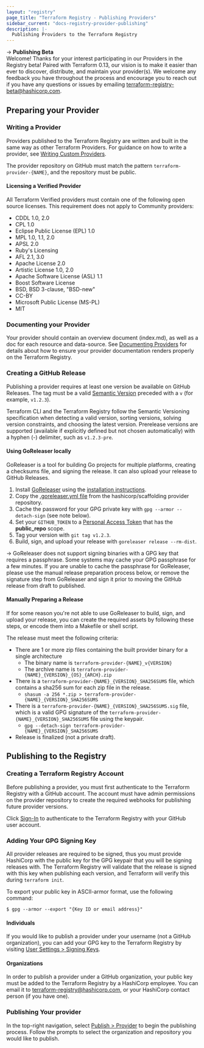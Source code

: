 ```yaml
---
layout: "registry"
page_title: "Terraform Registry - Publishing Providers"
sidebar_current: "docs-registry-provider-publishing"
description: |-
  Publishing Providers to the Terraform Registry
---
```


-> __Publishing Beta__<br>Welcome! Thanks for your interest participating in our Providers in the Registry beta! Paired with Terraform 0.13, our vision is to make it easier than ever to discover, distribute, and maintain your provider(s). We welcome any feedback you have throughout the process and encourage you to reach out if you have any questions or issues by emailing terraform-registry-beta@hashicorp.com.

## Preparing your Provider

### Writing a Provider

Providers published to the Terraform Registry are written and built in the same way as other Terraform Providers. For guidance on how to write a provider, see [Writing Custom Providers](/docs/extend/writing-custom-providers.html).

The provider repository on GitHub must match the pattern `terraform-provider-{NAME}`, and the repository must be public.  

#### Licensing a Verified Provider
All Terraform Verified providers must contain one of the following open source licenses. This requirement does not apply to Community providers:
* CDDL 1.0, 2.0
* CPL 1.0
* Eclipse Public License (EPL) 1.0 
* MPL 1.0, 1.1, 2.0
* APSL 2.0
* Ruby's Licensing
* AFL 2.1, 3.0
* Apache License 2.0
* Artistic License 1.0, 2.0
* Apache Software License (ASL) 1.1 
* Boost Software License
* BSD, BSD 3-clause, "BSD-new"
* CC-BY
* Microsoft Public License (MS-PL)
* MIT

### Documenting your Provider

Your provider should contain an overview document (index.md), as well as a doc for each resource and data-source. See [Documenting Providers](./docs.html) for details about how to ensure your provider documentation renders properly on the Terraform Registry.

### Creating a GitHub Release

Publishing a provider requires at least one version be available on GitHub Releases. The tag must be a valid [Semantic Version](https://semver.org/) preceded with a `v` (for example, `v1.2.3`).

Terraform CLI and the Terraform Registry follow the Semantic Versioning specification when detecting a valid version, sorting versions, solving version constraints, and choosing the latest version. Prerelease versions are supported (available if explicitly defined but not chosen automatically) with a hyphen (-) delimiter, such as `v1.2.3-pre`.

#### Using GoReleaser locally

GoReleaser is a tool for building Go projects for multiple platforms, creating a checksums file, and signing the release. It can also upload your release to GitHub Releases.

1. Install [GoReleaser](https://goreleaser.com) using the [installation instructions](https://goreleaser.com/install/).
1. Copy the [.goreleaser.yml file](https://github.com/hashicorp/terraform-provider-scaffolding/blob/master/.goreleaser.yml) from the hashicorp/scaffolding provider repository.
1. Cache the password for your GPG private key with `gpg --armor --detach-sign` (see note below).
1. Set your `GITHUB_TOKEN` to a [Personal Access Token](https://github.com/settings/tokens) that has the **public_repo** scope.
1. Tag your version with `git tag v1.2.3`.
1. Build, sign, and upload your release with `goreleaser release --rm-dist`.

-> GoReleaser does not support signing binaries with a GPG key that requires a passphrase. Some systems may cache your GPG passphrase for a few minutes. If you are unable to cache the passphrase for GoReleaser, please use the manual release preparation process below, or remove the signature step from GoReleaser and sign it prior to moving the GitHub release from draft to published.

#### Manually Preparing a Release

If for some reason you're not able to use GoReleaser to build, sign, and upload your release, you can create the required assets by following these steps, or encode them into a Makefile or shell script.

The release must meet the following criteria:

* There are 1 or more zip files containing the built provider binary for a single architecture
    * The binary name is `terraform-provider-{NAME}_v{VERSION}`
    * The archive name is `terraform-provider-{NAME}_{VERSION}_{OS}_{ARCH}.zip`
* There is a `terraform-provider-{NAME}_{VERSION}_SHA256SUMS` file, which contains a sha256 sum for each zip file in the release.
    * `shasum -a 256 *.zip > terraform-provider-{NAME}_{VERSION}_SHA256SUMS`
* There is a `terraform-provider-{NAME}_{VERSION}_SHA256SUMS.sig` file, which is a valid GPG signature of the `terraform-provider-{NAME}_{VERSION}_SHA256SUMS` file using the keypair.
    * `gpg --detach-sign terraform-provider-{NAME}_{VERSION}_SHA256SUMS`
* Release is finalized (not a private draft).

## Publishing to the Registry

### Creating a Terraform Registry Account

Before publishing a provider, you must first authenticate to the Terraform Registry with a GitHub account. The account must have admin permissions on the provider repository to create the required webhooks for publishing future provider versions.

Click [Sign-In](https://registry.terraform.io/sign-in) to authenticate to the Terraform Registry with your GitHub user account.

### Adding Your GPG Signing Key

All provider releases are required to be signed, thus you must provide HashiCorp with the public key for the GPG keypair that you will be signing releases with. The Terraform Registry will validate that the release is signed with this key when publishing each version, and Terraform will verify this during `terraform init`.

To export your public key in ASCII-armor format, use the following command:

```console
$ gpg --armor --export "{Key ID or email address}"
```

#### Individuals

If you would like to publish a provider under your username (not a GitHub organization), you can add your GPG key to the Terraform Registry by visiting [User Settings > Signing Keys](https://registry.terraform.io/settings/gpg-keys).

#### Organizations

In order to publish a provider under a GitHub organization, your public key must be added to the Terraform Registry by a HashiCorp employee. You can email it to terraform-registry@hashicorp.com, or your HashiCorp contact person (if you have one).

### Publishing Your provider

In the top-right navigation, select [Publish > Provider](https://registry.terraform.io/publish/provider) to begin the publishing process. Follow the prompts to select the organization and repository you would like to publish.
